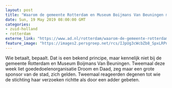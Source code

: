 ```yaml
---
layout: post
title: "Waarom de gemeente Rotterdam en Museum Boijmans Van Beuningen moeten leren omgaan met gulle gevers"
date: Sun, 19 May 2019 08:00:00 GMT
categories: 
- zuid-holland 
- rotterdam 
externe_link: "https://www.ad.nl/rotterdam/waarom-de-gemeente-rotterdam-en-museum-boijmans-van-beuningen-moeten-leren-omgaan-met-gulle-gevers~a132bc0a/"
feature_image: "https://images2.persgroep.net/rcs/IJpUg3cWcbZb8_SpxLRPna9fRqc/diocontent/148624059/_fitwidth/400/?appId=21791a8992982cd8da851550a453bd7f&quality=0.7"
---
```


Wie betaalt, bepaalt. Dat is een bekend principe, maar kennelijk niet bij de gemeente Rotterdam en Museum Boijmans Van Beuningen. Tweemaal deze week liet goededoelenorganisatie Droom en Daad, zeg maar een grote sponsor van de stad, zich gelden. Tweemaal reageerden degenen tot wie de stichting haar verzoeken richtte als door een adder gebeten.
